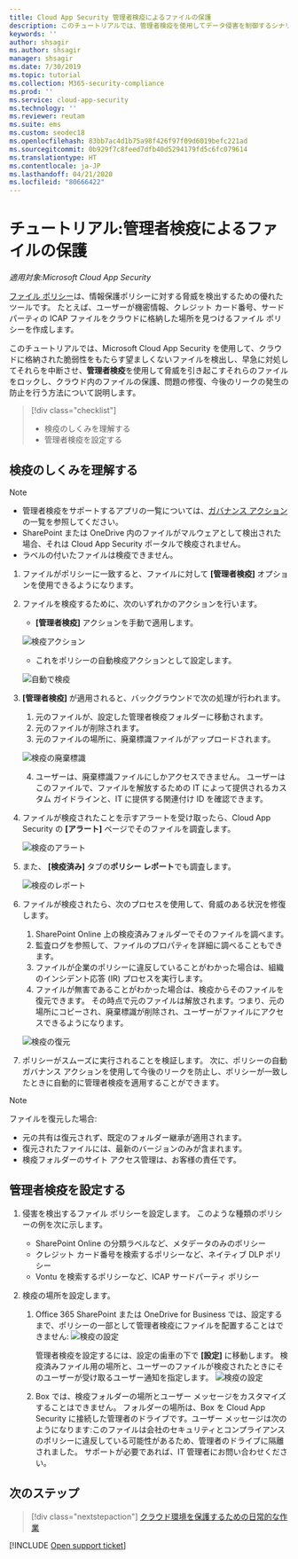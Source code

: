 ```yaml
---
title: Cloud App Security 管理者検疫によるファイルの保護
description: このチュートリアルでは、管理者検疫を使用してデータ侵害を制御するシナリオについて説明します。
keywords: ''
author: shsagir
ms.author: shsagir
manager: shsagir
ms.date: 7/30/2019
ms.topic: tutorial
ms.collection: M365-security-compliance
ms.prod: ''
ms.service: cloud-app-security
ms.technology: ''
ms.reviewer: reutam
ms.suite: ems
ms.custom: seodec18
ms.openlocfilehash: 83bb7ac4d1b75a98f426f97f09d6019befc221ad
ms.sourcegitcommit: 0b929f7c8feed7dfb40d5294179fd5c6fc079614
ms.translationtype: HT
ms.contentlocale: ja-JP
ms.lasthandoff: 04/21/2020
ms.locfileid: "80666422"
---
```

# <a name="tutorial-protect-files-with-admin-quarantine"></a>チュートリアル:管理者検疫によるファイルの保護

*適用対象:Microsoft Cloud App Security*

[ファイル ポリシー](data-protection-policies.md)は、情報保護ポリシーに対する脅威を検出するための優れたツールです。 たとえば、ユーザーが機密情報、クレジット カード番号、サード パーティの ICAP ファイルをクラウドに格納した場所を見つけるファイル ポリシーを作成します。

このチュートリアルでは、Microsoft Cloud App Security を使用して、クラウドに格納された脆弱性をもたらす望ましくないファイルを検出し、早急に対処してそれらを中断させ、**管理者検疫**を使用して脅威を引き起こすそれらのファイルをロックし、クラウド内のファイルの保護、問題の修復、今後のリークの発生の防止を行う方法について説明します。

> [!div class="checklist"]
>
> * 検疫のしくみを理解する
> * 管理者検疫を設定する

## <a name="understand-how-quarantine-works"></a>検疫のしくみを理解する

>[!NOTE]
>
> * 管理者検疫をサポートするアプリの一覧については、[ガバナンス アクション](governance-actions.md)の一覧を参照してください。
> * SharePoint または OneDrive 内のファイルがマルウェアとして検出された場合、それは Cloud App Security ポータルで検疫されません。
> * ラベルの付いたファイルは検疫できません。

1. ファイルがポリシーに一致すると、ファイルに対して **[管理者検疫]** オプションを使用できるようになります。

2. ファイルを検疫するために、次のいずれかのアクションを行います。

    * **[管理者検疫]** アクションを手動で適用します。

    ![検疫アクション](media/quarantine-action.png)

    * これをポリシーの自動検疫アクションとして設定します。

    ![自動で検疫](media/quarantine-automated.png)

3. **[管理者検疫]** が適用されると、バックグラウンドで次の処理が行われます。

    1. 元のファイルが、設定した管理者検疫フォルダーに移動されます。
    2. 元のファイルが削除されます。
    3. 元のファイルの場所に、廃棄標識ファイルがアップロードされます。

    ![検疫の廃棄標識](media/quarantine-tombstone.png)

    4. ユーザーは、廃棄標識ファイルにしかアクセスできません。 ユーザーはこのファイルで、ファイルを解放するための IT によって提供されるカスタム ガイドラインと、IT に提供する関連付け ID を確認できます。

4. ファイルが検疫されたことを示すアラートを受け取ったら、Cloud App Security の **[アラート]** ページでそのファイルを調査します。

    ![検疫のアラート](media/quarantine-alerts.png)

5. また、 **[検疫済み]** タブの**ポリシー レポート**でも調査します。

    ![検疫のレポート](media/quarantine-report.png)

6. ファイルが検疫されたら、次のプロセスを使用して、脅威のある状況を修復します。

    1. SharePoint Online 上の検疫済みフォルダーでそのファイルを調べます。
    2. 監査ログを参照して、ファイルのプロパティを詳細に調べることもできます。
    3. ファイルが企業のポリシーに違反していることがわかった場合は、組織のインシデント応答 (IR) プロセスを実行します。
    4. ファイルが無害であることがわかった場合は、検疫からそのファイルを復元できます。 その時点で元のファイルは解放されます。つまり、元の場所にコピーされ、廃棄標識が削除され、ユーザーがファイルにアクセスできるようになります。

      ![検疫の復元](media/quarantine-restore.png)

7. ポリシーがスムーズに実行されることを検証します。 次に、ポリシーの自動ガバナンス アクションを使用して今後のリークを防止し、ポリシーが一致したときに自動的に管理者検疫を適用することができます。

> [!NOTE]
> ファイルを復元した場合:
>
> * 元の共有は復元されず、既定のフォルダー継承が適用されます。
> * 復元されたファイルには、最新のバージョンのみが含まれます。
> * 検疫フォルダーのサイト アクセス管理は、お客様の責任です。

## <a name="set-up-admin-quarantine"></a>管理者検疫を設定する

1. 侵害を検出するファイル ポリシーを設定します。 このような種類のポリシーの例を次に示します。

    - SharePoint Online の分類ラベルなど、メタデータのみのポリシー
    - クレジット カード番号を検索するポリシーなど、ネイティブ DLP ポリシー
    - Vontu を検索するポリシーなど、ICAP サードパーティ ポリシー

2. 検疫の場所を設定します。
   1. Office 365 SharePoint または OneDrive for Business では、設定するまで、ポリシーの一部として管理者検疫にファイルを配置することはできません: ![検疫の設定](media/quarantine-warning.png)

      管理者検疫を設定するには、設定の歯車の下で **[設定]** に移動します。 検疫済みファイル用の場所と、ユーザーのファイルが検疫されたときにそのユーザーが受け取るユーザー通知を指定します。
      ![検疫の設定](media/quarantine-settings.png)

   2. Box では、検疫フォルダーの場所とユーザー メッセージをカスタマイズすることはできません。 フォルダーの場所は、Box を Cloud App Security に接続した管理者のドライブです。ユーザー メッセージは次のようになります:このファイルは会社のセキュリティとコンプライアンスのポリシーに違反している可能性があるため、管理者のドライブに隔離されました。 サポートが必要であれば、IT 管理者にお問い合わせください。

## <a name="next-steps"></a>次のステップ

> [!div class="nextstepaction"]
> [クラウド環境を保護するための日常的な作業](daily-activities-to-protect-your-cloud-environment.md)

[!INCLUDE [Open support ticket](includes/support.md)]
